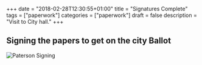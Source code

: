 +++
date = "2018-02-28T12:30:55+01:00"
title = "Signatures Complete"
tags = ["paperwork"]
categories = ["paperwork"]
draft = false
description = "Visit to City hall."
+++

## Signing the papers to get on the city Ballot

![Paterson Signing](https://hugh4.us/data/Paterson-Signing.JPG "Paterson Signing")
